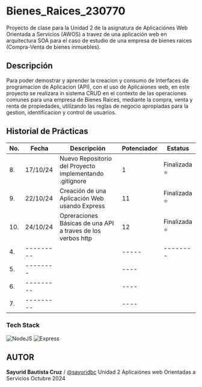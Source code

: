 # Bienes_Raices_230770
Proyecto de clase para la Unidad 2 de la asignatura de Aplicaciónes Web Orientada a Servicios (AWOS) a travez de una aplicación web en arquitectura SOA para el caso de estudio de una empresa de bienes raices (Compra-Venta de bienes inmuebles).


## Descripción
Para poder demostrar y aprender la creacion y consumo de Interfaces de programacion de Aplicacion (API), con el uso  de Aplicaiones web, en este 
proyecto se realizara in sistema CRUD en el contexto de las operaciones comunes para una empresa de Bienes Raices, mediante la compra, venta y renta de propiedades, utilizando las reglas de negocio apropiadas para la gestion, identificacion y control de usuarios.
## Historial de Prácticas
|No.|Fecha|Descripción|Potenciador|Estatus|
|--|--|--|--|--|
|8.|17/10/24|Nuevo Repositorio del Proyecto implementando .gitignore|1|Finalizada ⭐|
|9.|22/10/24|Creación de una Aplicación Web usando Express|11|Finalizada ⭐|
|10.|24/10/24|Opreraciones Básicas de una API a traves de los verbos http|12|Finalizada ⭐|
|4.|---------||-----|--------|
|5.|-------- ||----|        |
|6.|---------||----|        |
|7.|---------||----|        |

### Tech Stack 
![NodeJS](https://img.shields.io/badge/Node.js-43853D?style=for-the-badge&logo=node.js&logoColor=white)
![Express](https://img.shields.io/badge/Express.js-404D59?style=for-the-badge)


## AUTOR 
**Sayurid Bautista Cruz** / [@sayuridbc](https://github.com/sayuridbc)
Unidad 2
Aplicaiónes web Orientadas a Servicios
Octubre 2024 
